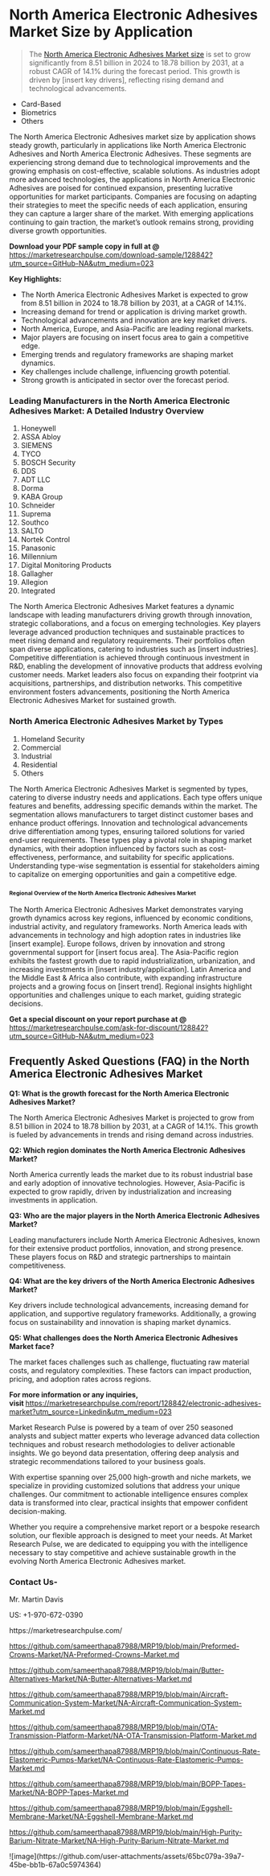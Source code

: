 <h1>North America Electronic Adhesives Market&nbsp;Size by Application</h1><blockquote><p>The <a href="https://marketresearchpulse.com/download-sample/128842?utm_source=GitHub-NA&amp;utm_medium=023">North America Electronic Adhesives Market size</a> is set to grow significantly from 8.51 billion in 2024 to 18.78 billion by 2031, at a robust CAGR of 14.1% during the forecast period. This growth is driven by [insert key drivers], reflecting rising demand and technological advancements.</p></blockquote><ul><li>Card-Based<li> Biometrics<li> Others</li></ul><p>The North America Electronic Adhesives market size by application shows steady growth, particularly in applications like North America Electronic Adhesives and North America Electronic Adhesives. These segments are experiencing strong demand due to technological improvements and the growing emphasis on cost-effective, scalable solutions. As industries adopt more advanced technologies, the applications in North America Electronic Adhesives are poised for continued expansion, presenting lucrative opportunities for market participants. Companies are focusing on adapting their strategies to meet the specific needs of each application, ensuring they can capture a larger share of the market. With emerging applications continuing to gain traction, the market’s outlook remains strong, providing diverse growth opportunities.</p><p><strong>Download your PDF sample copy in full at @ </strong><a href="https://marketresearchpulse.com/download-sample/128842?utm_source=GitHub-NA&amp;utm_medium=023">https://marketresearchpulse.com/download-sample/128842?utm_source=GitHub-NA&amp;utm_medium=023</a></p><p><strong>Key Highlights: </strong></p><ul><li>The North America Electronic Adhesives Market is expected to grow from 8.51 billion in 2024 to 18.78 billion by 2031, at a CAGR of 14.1%.</li><li>Increasing demand for trend or application is driving market growth.</li><li>Technological advancements and innovation are key market drivers.</li><li>North America, Europe, and Asia-Pacific are leading regional markets.</li><li>Major players are focusing on insert focus area to gain a competitive edge.</li><li>Emerging trends and regulatory frameworks are shaping market dynamics.</li><li>Key challenges include challenge, influencing growth potential.</li><li>Strong growth is anticipated in sector over the forecast period.</li></ul><h3>Leading Manufacturers in the North America Electronic Adhesives Market: A Detailed Industry Overview</h3><ol><li>Honeywell</li><li>ASSA Abloy</li><li>SIEMENS</li><li>TYCO</li><li>BOSCH Security</li><li>DDS</li><li>ADT LLC</li><li>Dorma</li><li>KABA Group</li><li>Schneider</li><li>Suprema</li><li>Southco</li><li>SALTO</li><li>Nortek Control</li><li>Panasonic</li><li>Millennium</li><li>Digital Monitoring Products</li><li>Gallagher</li><li>Allegion</li><li>Integrated</li></ol><div class="flex max-w-full flex-col flex-grow"><div class="min-h-8 text-message flex w-full flex-col items-end gap-2 whitespace-normal break-words [.text-message+&amp;]:mt-5" dir="auto" data-message-author-role="assistant" data-message-id="fd8432e4-4910-450d-b182-61b7bfb0a01f" data-message-model-slug="gpt-4o"><div class="flex w-full flex-col gap-1 empty:hidden first:pt-[3px]"><div class="markdown prose w-full break-words dark:prose-invert light"><p>The North America Electronic Adhesives Market features a dynamic landscape with leading manufacturers driving growth through innovation, strategic collaborations, and a focus on emerging technologies. Key players leverage advanced production techniques and sustainable practices to meet rising demand and regulatory requirements. Their portfolios often span diverse applications, catering to industries such as [insert industries]. Competitive differentiation is achieved through continuous investment in R&amp;D, enabling the development of innovative products that address evolving customer needs. Market leaders also focus on expanding their footprint via acquisitions, partnerships, and distribution networks. This competitive environment fosters advancements, positioning the North America Electronic Adhesives Market for sustained growth.</p></div></div></div></div><h3>North America Electronic Adhesives Market by Types</h3><ol><li>Homeland Security<li> Commercial<li> Industrial<li> Residential<li> Others</li></ol><div class="flex max-w-full flex-col flex-grow"><div class="min-h-8 text-message flex w-full flex-col items-end gap-2 whitespace-normal break-words [.text-message+&amp;]:mt-5" dir="auto" data-message-author-role="assistant" data-message-id="084470be-0bb7-4664-bddf-5156b4f41249" data-message-model-slug="gpt-4o-mini"><div class="flex w-full flex-col gap-1 empty:hidden first:pt-[3px]"><div class="markdown prose w-full break-words dark:prose-invert light"><p>The North America Electronic Adhesives Market is segmented by types, catering to diverse industry needs and applications. Each type offers unique features and benefits, addressing specific demands within the market. The segmentation allows manufacturers to target distinct customer bases and enhance product offerings. Innovation and technological advancements drive differentiation among types, ensuring tailored solutions for varied end-user requirements. These types play a pivotal role in shaping market dynamics, with their adoption influenced by factors such as cost-effectiveness, performance, and suitability for specific applications. Understanding type-wise segmentation is essential for stakeholders aiming to capitalize on emerging opportunities and gain a competitive edge.</p></div></div></div></div><h3><span style="font-size: 11px;">Regional Overview of the North America Electronic Adhesives Market</span></h3><div class="flex max-w-full flex-col flex-grow"><div class="min-h-8 text-message flex w-full flex-col items-end gap-2 whitespace-normal break-words [.text-message+&amp;]:mt-5" dir="auto" data-message-author-role="assistant" data-message-id="e9038762-ce64-4e30-91c9-9bd413514231" data-message-model-slug="gpt-4o-mini"><div class="flex w-full flex-col gap-1 empty:hidden first:pt-[3px]"><div class="markdown prose w-full break-words dark:prose-invert light"><p>The North America Electronic Adhesives Market demonstrates varying growth dynamics across key regions, influenced by economic conditions, industrial activity, and regulatory frameworks. North America leads with advancements in technology and high adoption rates in industries like [insert example]. Europe follows, driven by innovation and strong governmental support for [insert focus area]. The Asia-Pacific region exhibits the fastest growth due to rapid industrialization, urbanization, and increasing investments in [insert industry/application]. Latin America and the Middle East &amp; Africa also contribute, with expanding infrastructure projects and a growing focus on [insert trend]. Regional insights highlight opportunities and challenges unique to each market, guiding strategic decisions.</p></div></div></div></div><p><strong>Get a special discount on your report purchase at @ </strong><a href="https://marketresearchpulse.com/ask-for-discount/128842?utm_source=GitHub-NA&amp;utm_medium=023">https://marketresearchpulse.com/ask-for-discount/128842?utm_source=GitHub-NA&amp;utm_medium=023</a></p><h2>Frequently Asked Questions (FAQ) in the North America Electronic Adhesives Market</h2><p><strong>Q1: What is the growth forecast for the North America Electronic Adhesives Market?</strong></p><p>The North America Electronic Adhesives Market is projected to grow from 8.51 billion in 2024 to 18.78 billion by 2031, at a CAGR of 14.1%. This growth is fueled by advancements in trends and rising demand across industries.</p><p><strong>Q2: Which region dominates the North America Electronic Adhesives Market?</strong></p><p>North America currently leads the market due to its robust industrial base and early adoption of innovative technologies. However, Asia-Pacific is expected to grow rapidly, driven by industrialization and increasing investments in application.</p><p><strong>Q3: Who are the major players in the North America Electronic Adhesives Market?</strong></p><p>Leading manufacturers include North America Electronic Adhesives, known for their extensive product portfolios, innovation, and strong presence. These players focus on R&amp;D and strategic partnerships to maintain competitiveness.</p><p><strong>Q4: What are the key drivers of the North America Electronic Adhesives Market?</strong></p><p>Key drivers include technological advancements, increasing demand for application, and supportive regulatory frameworks. Additionally, a growing focus on sustainability and innovation is shaping market dynamics.</p><p><strong>Q5: What challenges does the North America Electronic Adhesives Market face?</strong></p><p>The market faces challenges such as challenge, fluctuating raw material costs, and regulatory complexities. These factors can impact production, pricing, and adoption rates across regions.</p><p><strong>For more information or any inquiries, visit&nbsp;</strong><a href="https://marketresearchpulse.com/report/128842/electronic-adhesives-market?utm_source=Linkedin&utm_medium=023">https://marketresearchpulse.com/report/128842/electronic-adhesives-market?utm_source=Linkedin&utm_medium=023</a></p><p>Market Research Pulse is powered by a team of over 250 seasoned analysts and subject matter experts who leverage advanced data collection techniques and robust research methodologies to deliver actionable insights. We go beyond data presentation, offering deep analysis and strategic recommendations tailored to your business goals.</p><p>With expertise spanning over 25,000 high-growth and niche markets, we specialize in providing customized solutions that address your unique challenges. Our commitment to actionable intelligence ensures complex data is transformed into clear, practical insights that empower confident decision-making.</p><p>Whether you require a comprehensive market report or a bespoke research solution, our flexible approach is designed to meet your needs. At Market Research Pulse, we are dedicated to equipping you with the intelligence necessary to stay competitive and achieve sustainable growth in the evolving North America Electronic Adhesives market.</p><h3><strong>Contact Us-</strong></h3><p>Mr. Martin Davis</p><p>US: +1-970-672-0390</p><p>https://marketresearchpulse.com/</p><p><a href="https://github.com/sameerthapa87988/MRP19/blob/main/Preformed-Crowns-Market/NA-Preformed-Crowns-Market.md">https://github.com/sameerthapa87988/MRP19/blob/main/Preformed-Crowns-Market/NA-Preformed-Crowns-Market.md</a></p><p><a href="https://github.com/sameerthapa87988/MRP19/blob/main/Butter-Alternatives-Market/NA-Butter-Alternatives-Market.md">https://github.com/sameerthapa87988/MRP19/blob/main/Butter-Alternatives-Market/NA-Butter-Alternatives-Market.md</a></p><p><a href="https://github.com/sameerthapa87988/MRP19/blob/main/Aircraft-Communication-System-Market/NA-Aircraft-Communication-System-Market.md">https://github.com/sameerthapa87988/MRP19/blob/main/Aircraft-Communication-System-Market/NA-Aircraft-Communication-System-Market.md</a></p><p><a href="https://github.com/sameerthapa87988/MRP19/blob/main/OTA-Transmission-Platform-Market/NA-OTA-Transmission-Platform-Market.md">https://github.com/sameerthapa87988/MRP19/blob/main/OTA-Transmission-Platform-Market/NA-OTA-Transmission-Platform-Market.md</a></p><p><a href="https://github.com/sameerthapa87988/MRP19/blob/main/Continuous-Rate-Elastomeric-Pumps-Market/NA-Continuous-Rate-Elastomeric-Pumps-Market.md">https://github.com/sameerthapa87988/MRP19/blob/main/Continuous-Rate-Elastomeric-Pumps-Market/NA-Continuous-Rate-Elastomeric-Pumps-Market.md</a></p><p><a href="https://github.com/sameerthapa87988/MRP19/blob/main/BOPP-Tapes-Market/NA-BOPP-Tapes-Market.md">https://github.com/sameerthapa87988/MRP19/blob/main/BOPP-Tapes-Market/NA-BOPP-Tapes-Market.md</a></p><p><a href="https://github.com/sameerthapa87988/MRP19/blob/main/Eggshell-Membrane-Market/NA-Eggshell-Membrane-Market.md">https://github.com/sameerthapa87988/MRP19/blob/main/Eggshell-Membrane-Market/NA-Eggshell-Membrane-Market.md</a></p><p><a href="https://github.com/sameerthapa87988/MRP19/blob/main/High-Purity-Barium-Nitrate-Market/NA-High-Purity-Barium-Nitrate-Market.md">https://github.com/sameerthapa87988/MRP19/blob/main/High-Purity-Barium-Nitrate-Market/NA-High-Purity-Barium-Nitrate-Market.md</a></p>
![image](https://github.com/user-attachments/assets/65bc079a-39a7-45be-bb1b-67a0c5974364)
